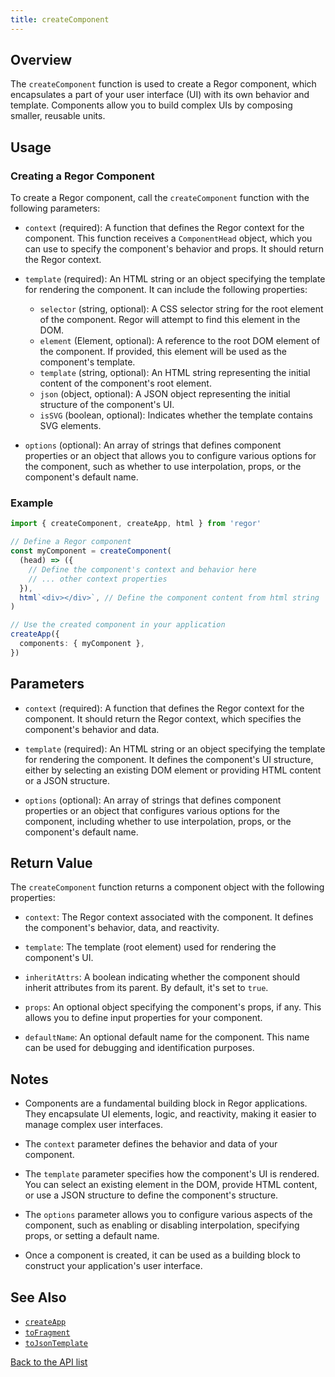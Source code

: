 ```yaml
---
title: createComponent
---
```



## Overview

The `createComponent` function is used to create a Regor component, which encapsulates a part of your user interface (UI) with its own behavior and template. Components allow you to build complex UIs by composing smaller, reusable units.

## Usage

### Creating a Regor Component

To create a Regor component, call the `createComponent` function with the following parameters:

- `context` (required): A function that defines the Regor context for the component. This function receives a `ComponentHead` object, which you can use to specify the component's behavior and props. It should return the Regor context.

- `template` (required): An HTML string or an object specifying the template for rendering the component. It can include the following properties:

  - `selector` (string, optional): A CSS selector string for the root element of the component. Regor will attempt to find this element in the DOM.
  - `element` (Element, optional): A reference to the root DOM element of the component. If provided, this element will be used as the component's template.
  - `template` (string, optional): An HTML string representing the initial content of the component's root element.
  - `json` (object, optional): A JSON object representing the initial structure of the component's UI.
  - `isSVG` (boolean, optional): Indicates whether the template contains SVG elements.

- `options` (optional): An array of strings that defines component properties or an object that allows you to configure various options for the component, such as whether to use interpolation, props, or the component's default name.

### Example

```ts
import { createComponent, createApp, html } from 'regor'

// Define a Regor component
const myComponent = createComponent(
  (head) => ({
    // Define the component's context and behavior here
    // ... other context properties
  }),
  html`<div></div>`, // Define the component content from html string
)

// Use the created component in your application
createApp({
  components: { myComponent },
})
```

## Parameters

- `context` (required): A function that defines the Regor context for the component. It should return the Regor context, which specifies the component's behavior and data.

- `template` (required): An HTML string or an object specifying the template for rendering the component. It defines the component's UI structure, either by selecting an existing DOM element or providing HTML content or a JSON structure.

- `options` (optional): An array of strings that defines component properties or an object that configures various options for the component, including whether to use interpolation, props, or the component's default name.

## Return Value

The `createComponent` function returns a component object with the following properties:

- `context`: The Regor context associated with the component. It defines the component's behavior, data, and reactivity.

- `template`: The template (root element) used for rendering the component's UI.

- `inheritAttrs`: A boolean indicating whether the component should inherit attributes from its parent. By default, it's set to `true`.

- `props`: An optional object specifying the component's props, if any. This allows you to define input properties for your component.

- `defaultName`: An optional default name for the component. This name can be used for debugging and identification purposes.

## Notes

- Components are a fundamental building block in Regor applications. They encapsulate UI elements, logic, and reactivity, making it easier to manage complex user interfaces.

- The `context` parameter defines the behavior and data of your component.

- The `template` parameter specifies how the component's UI is rendered. You can select an existing element in the DOM, provide HTML content, or use a JSON structure to define the component's structure.

- The `options` parameter allows you to configure various aspects of the component, such as enabling or disabling interpolation, specifying props, or setting a default name.

- Once a component is created, it can be used as a building block to construct your application's user interface.

## See Also

- [`createApp`](createApp.md)
- [`toFragment`](toFragment.md)
- [`toJsonTemplate`](toJsonTemplate.md)

[Back to the API list](regor-api.md)
